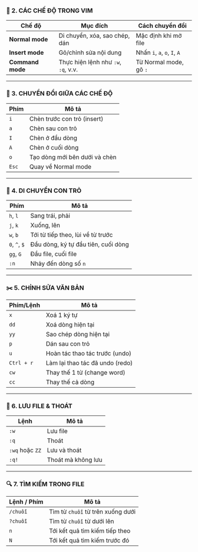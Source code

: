 ### 🔄 2. CÁC CHẾ ĐỘ TRONG VIM

| Chế độ         | Mục đích                                 | Cách chuyển đổi              |
|----------------|-------------------------------------------|------------------------------|
| **Normal mode**| Di chuyển, xóa, sao chép, dán             | Mặc định khi mở file         |
| **Insert mode**| Gõ/chỉnh sửa nội dung                     | Nhấn `i`, `a`, `o`, `I`, `A` |
| **Command mode**| Thực hiện lệnh như `:w`, `:q`, v.v.       | Từ Normal mode, gõ `:`       |

---

### 📝 3. CHUYỂN ĐỔI GIỮA CÁC CHẾ ĐỘ

| Phím           | Mô tả                              |
|----------------|-------------------------------------|
| `i`            | Chèn trước con trỏ (insert)         |
| `a`            | Chèn sau con trỏ                    |
| `I`            | Chèn ở đầu dòng                     |
| `A`            | Chèn ở cuối dòng                    |
| `o`            | Tạo dòng mới bên dưới và chèn       |
| `Esc`          | Quay về Normal mode                 |

---

### 🧭 4. DI CHUYỂN CON TRỎ

| Phím           | Mô tả                               |
|----------------|--------------------------------------|
| `h`, `l`       | Sang trái, phải                      |
| `j`, `k`       | Xuống, lên                           |
| `w`, `b`       | Tới từ tiếp theo, lùi về từ trước    |
| `0`, `^`, `$`  | Đầu dòng, ký tự đầu tiên, cuối dòng  |
| `gg`, `G`      | Đầu file, cuối file                  |
| `:n`           | Nhảy đến dòng số `n`                 |

---

### ✂️ 5. CHỈNH SỬA VĂN BẢN

| Phím/Lệnh      | Mô tả                                   |
|----------------|------------------------------------------|
| `x`            | Xoá 1 ký tự                              |
| `dd`           | Xoá dòng hiện tại                        |
| `yy`           | Sao chép dòng hiện tại                   |
| `p`            | Dán sau con trỏ                          |
| `u`            | Hoàn tác thao tác trước (undo)           |
| `Ctrl + r`     | Làm lại thao tác đã undo (redo)          |
| `cw`           | Thay thế 1 từ (change word)              |
| `cc`           | Thay thế cả dòng                         |

---

### 💾 6. LƯU FILE & THOÁT

| Lệnh           | Mô tả                                 |
|----------------|----------------------------------------|
| `:w`           | Lưu file                              |
| `:q`           | Thoát                                 |
| `:wq` hoặc `ZZ`| Lưu và thoát                          |
| `:q!`          | Thoát mà không lưu                     |

---

### 🔍 7. TÌM KIẾM TRONG FILE

| Lệnh / Phím    | Mô tả                                  |
|----------------|-----------------------------------------|
| `/chuỗi`       | Tìm từ `chuỗi` từ trên xuống dưới       |
| `?chuỗi`       | Tìm từ `chuỗi` từ dưới lên              |
| `n`            | Tới kết quả tìm kiếm tiếp theo          |
| `N`            | Tới kết quả tìm kiếm trước đó           |
